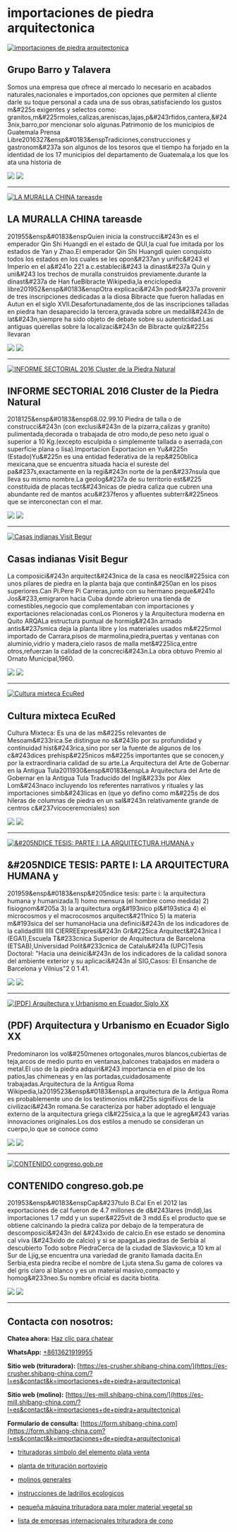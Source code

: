 # importaciones de piedra arquitectonica

<a href="https://swt.shibang-china.com/?l=es&img&k=importaciones+de+piedra+arquitectonica" target="_blank">![importaciones de piedra arquitectonica](http://static.shibang-china.com/all-800x300/932.jpg)</a>

## Grupo Barro y Talavera
Somos una empresa que ofrece al mercado lo necesario en acabados naturales,nacionales e importados,con opciones que permiten al cliente darle su toque personal a cada una de sus obras,satisfaciendo los gustos m&#225s exigentes y selectos como: granitos,m&#225rmoles,calizas,areniscas,lajas,p&#243rfidos,cantera,&#243nix,barro,por mencionar solo algunas.Patrimonio de los municipios de Guatemala Prensa Libre2016327&ensp&#0183&enspTradiciones,construcciones y gastronom&#237a son algunos de los tesoros que el tiempo ha forjado en la identidad de los 17 municipios del departamento de Guatemala,a los que los ata una historia de


<a href="https://whatsapp.shibangsoft.com/WhatsApp.php" target="_blank" title="WhatsApp">![](http://static.shibang-china.com/icon/whatsapp.png)</a> <a href="https://swt.shibang-china.com/?l=es&icon&k=importaciones+de+piedra+arquitectonica" target="_blank">![](http://static.shibang-china.com/icon/chat-es.png)</a>

---

<a href="https://swt.shibang-china.com/?l=es&img&k=importaciones+de+piedra+arquitectonica" target="_blank">![LA MURALLA CHINA tareasde](http://static.shibang-china.com/all-800x300/168.jpg)</a>

## LA MURALLA CHINA tareasde
201955&ensp&#0183&enspQuien inicia la construcci&#243n es el emperador Qin Shi Huangdi en el estado de QUI,la cual fue imitada por los estados de Yan y Zhao.El emperador Qin Shi Huangdi quien conquisto todos los estados en los cuales se les opon&#237an y unific&#243 el Imperio en el a&#241o 221 a.c.estableci&#243 la dinast&#237a Quin y uni&#243 los trechos de muralla construidos previamente.durante la dinast&#237a de Han fueBibracte Wikipedia,la enciclopedia libre201952&ensp&#0183&enspOtra explicaci&#243n podr&#237a provenir de tres inscripciones dedicadas a la diosa Bibracte que fueron halladas en Autun en el siglo XVII.Desafortunadamente,dos de las inscripciones talladas en piedra han desaparecido la tercera,gravada sobre un medall&#243n de lat&#243n,siempre ha sido objeto de debate sobre su autenticidad.Las antiguas querellas sobre la localizaci&#243n de Bibracte quiz&#225s llevaran


<a href="https://whatsapp.shibangsoft.com/WhatsApp.php" target="_blank" title="WhatsApp">![](http://static.shibang-china.com/icon/whatsapp.png)</a> <a href="https://swt.shibang-china.com/?l=es&icon&k=importaciones+de+piedra+arquitectonica" target="_blank">![](http://static.shibang-china.com/icon/chat-es.png)</a>

---

<a href="https://swt.shibang-china.com/?l=es&img&k=importaciones+de+piedra+arquitectonica" target="_blank">![INFORME SECTORIAL 2016 Cluster de la Piedra Natural](http://static.shibang-china.com/all-800x300/213.jpg)</a>

## INFORME SECTORIAL 2016 Cluster de la Piedra Natural
2018125&ensp&#0183&ensp68.02.99.10 Piedra de talla o de construcci&#243n (con exclusi&#243n de la pizarra,calizas y granito) pulimentada,decorada o trabajada de otro modo,de peso neto igual o superior a 10 Kg.(excepto esculpida o simplemente tallada o aserrada,con superficie plana o lisa).Importacion Exportacion en Yu&#225n (Estado)Yu&#225n es una entidad federativa de la rep&#250blica mexicana,que se encuentra situada hacia el sureste del pa&#237s,exactamente en la regi&#243n norte de la pen&#237nsula que lleva su mismo nombre.La geolog&#237a de su territorio est&#225 constituida de placas tect&#243nicas de piedra caliza que cubren una abundante red de mantos acu&#237feros y afluentes subterr&#225neos que se interconectan con el mar.


<a href="https://whatsapp.shibangsoft.com/WhatsApp.php" target="_blank" title="WhatsApp">![](http://static.shibang-china.com/icon/whatsapp.png)</a> <a href="https://swt.shibang-china.com/?l=es&icon&k=importaciones+de+piedra+arquitectonica" target="_blank">![](http://static.shibang-china.com/icon/chat-es.png)</a>

---

<a href="https://swt.shibang-china.com/?l=es&img&k=importaciones+de+piedra+arquitectonica" target="_blank">![Casas indianas Visit Begur](http://static.shibang-china.com/all-800x300/1466.jpg)</a>

## Casas indianas Visit Begur
La composici&#243n arquitect&#243nica de la casa es neocl&#225sica con unos pilares de piedra en la planta baja que contin&#250an en los pisos superiores.Can Pi.Pere Pi Carreras,junto con su hermano peque&#241o Jos&#233,emigraron hacia Cuba donde abrieron una tienda de comestibles,negocio que complementaban con importaciones y exportaciones relacionadas conLos Pioneros y la Arquitectura moderna en Quito ARQALa estructura puntual de hormig&#243n armado antis&#237smica deja la planta libre y los materiales usados m&#225rmol importado de Carrara,pisos de marmolina,piedra,puertas y ventanas con aluminio,vidrio y madera,cielo rasos de malla met&#225lica,entre otros,refuerzan la calidad de la concreci&#243n.La obra obtuvo Premio al Ornato Municipal,1960.


<a href="https://whatsapp.shibangsoft.com/WhatsApp.php" target="_blank" title="WhatsApp">![](http://static.shibang-china.com/icon/whatsapp.png)</a> <a href="https://swt.shibang-china.com/?l=es&icon&k=importaciones+de+piedra+arquitectonica" target="_blank">![](http://static.shibang-china.com/icon/chat-es.png)</a>

---

<a href="https://swt.shibang-china.com/?l=es&img&k=importaciones+de+piedra+arquitectonica" target="_blank">![Cultura mixteca EcuRed](http://static.shibang-china.com/all-800x300/10.jpg)</a>

## Cultura mixteca EcuRed
Cultura Mixteca: Es una de las m&#225s relevantes de Mesoam&#233rica.Se distingue no s&#243lo por su profundidad y continuidad hist&#243rica,sino por ser la fuente de algunos de los c&#243dices prehisp&#225nicos m&#225s importantes que se conocen,y por la extraordinaria calidad de su arte.La Arquitectura del Arte de Gobernar en la Antigua Tula2011930&ensp&#0183&enspLa Arquitectura del Arte de Gobernar en la Antigua Tula Traducido del Ingl&#233s por Alex Lom&#243naco incluyendo los referentes narrativos y rituales y las importaciones simb&#243licas en (que yo defino como m&#225s de dos hileras de columnas de piedra en un sal&#243n relativamente grande de centros c&#237vicoceremoniales) son


<a href="https://whatsapp.shibangsoft.com/WhatsApp.php" target="_blank" title="WhatsApp">![](http://static.shibang-china.com/icon/whatsapp.png)</a> <a href="https://swt.shibang-china.com/?l=es&icon&k=importaciones+de+piedra+arquitectonica" target="_blank">![](http://static.shibang-china.com/icon/chat-es.png)</a>

---

<a href="https://swt.shibang-china.com/?l=es&img&k=importaciones+de+piedra+arquitectonica" target="_blank">![&#205NDICE TESIS: PARTE I: LA ARQUITECTURA HUMANA y](http://static.shibang-china.com/all-800x300/1279.jpg)</a>

## &#205NDICE TESIS: PARTE I: LA ARQUITECTURA HUMANA y
201959&ensp&#0183&ensp&#205ndice tesis: parte i: la arquitectura humana y humanizada.1) homo mensura (el hombre como medida) 2) fisiognom&#205a 3) la arquitectura org&#193nico pl&#193stica 4) el microcosmos y el macrocosmos arquitect&#211nico 5) la materia m&#193sica del ser humanoHacia una definici&#243n de los indicadores de la calidadIIIII IIIII CIERREExpresi&#243n Gr&#225ica Arquitect&#243nica I (EGA1),Escuela T&#233cnica Superior de Arquitectura de Barcelona (ETSAB),Universidad Polit&#233cnica de Catalu&#241a (UPC)Tesis Doctoral: "Hacia una deinici&#243n de los indicadores de la calidad sonora del ambiente exterior y su aplicaci&#243n al SIG,Casos: El Ensanche de Barcelona y Vilnius"2 0 1 41.


<a href="https://whatsapp.shibangsoft.com/WhatsApp.php" target="_blank" title="WhatsApp">![](http://static.shibang-china.com/icon/whatsapp.png)</a> <a href="https://swt.shibang-china.com/?l=es&icon&k=importaciones+de+piedra+arquitectonica" target="_blank">![](http://static.shibang-china.com/icon/chat-es.png)</a>

---

<a href="https://swt.shibang-china.com/?l=es&img&k=importaciones+de+piedra+arquitectonica" target="_blank">![(PDF) Arquitectura y Urbanismo en Ecuador Siglo XX](http://static.shibang-china.com/all-800x300/1522.jpg)</a>

## (PDF) Arquitectura y Urbanismo en Ecuador Siglo XX
Predominaron los vol&#250menes ortogonales,muros blancos,cubiertas de teja,arcos de medio punto en ventanas,balcones trabajados en madera o metal.El uso de la piedra adquiri&#243 importancia en el piso de los patios,las chimeneas y en las portadas,cuidadosamente trabajadas.Arquitectura de la Antigua Roma Wikipedia,la2019523&ensp&#0183&enspLa arquitectura de la Antigua Roma es probablemente uno de los testimonios m&#225s signifiivos de la civilizaci&#243n romana.Se caracteriza por haber adoptado el lenguaje externo de la arquitectura griega cl&#225sica,a la que le agreg&#243 varias innovaciones originales.Los dos estilos a menudo se consideran un cuerpo,lo que se conoce como


<a href="https://whatsapp.shibangsoft.com/WhatsApp.php" target="_blank" title="WhatsApp">![](http://static.shibang-china.com/icon/whatsapp.png)</a> <a href="https://swt.shibang-china.com/?l=es&icon&k=importaciones+de+piedra+arquitectonica" target="_blank">![](http://static.shibang-china.com/icon/chat-es.png)</a>

---

<a href="https://swt.shibang-china.com/?l=es&img&k=importaciones+de+piedra+arquitectonica" target="_blank">![CONTENIDO congreso.gob.pe](http://static.shibang-china.com/all-800x300/622.jpg)</a>

## CONTENIDO congreso.gob.pe
201953&ensp&#0183&enspCap&#237tulo B.Cal En el 2012 las exportaciones de cal fueron de 4.7 millones de d&#243lares (mdd),las importaciones 1.7 mdd y un super&#225vit de 3 mdd.Es el producto que se obtiene calcinando la piedra caliza por debajo de la temperatura de descomposici&#243n del &#243xido de calcio.En ese estado se denomina cal viva (&#243xido de calcio) y si se apagaLas piedras de Serbia al descubierto Todo sobre PiedraCerca de la ciudad de Slavkovic,a 10 km al Sur de Ljig,se encuentra una variedad de granito llamada dacita.En Serbia,esta piedra recibe el nombre de Ljuta stena.Su gama de colores va del gris claro al blanco y es un material masivo,compacto y homog&#233neo.Su nombre oficial es dacita biotita.


<a href="https://whatsapp.shibangsoft.com/WhatsApp.php" target="_blank" title="WhatsApp">![](http://static.shibang-china.com/icon/whatsapp.png)</a> <a href="https://swt.shibang-china.com/?l=es&icon&k=importaciones+de+piedra+arquitectonica" target="_blank">![](http://static.shibang-china.com/icon/chat-es.png)</a>

---
## Contacta con nosotros:

**Chatea ahora:** [Haz clic para chatear](https://swt.shibang-china.com?l=es&contact&k=importaciones+de+piedra+arquitectonica)

**WhatsApp:**  [+8613621919955](https://whatsapp.shibangsoft.com/WhatsApp.php)

**Sitio web (trituradora):** [https://es-crusher.shibang-china.com/](https://es-crusher.shibang-china.com/?l=es&contact&k=importaciones+de+piedra+arquitectonica)

**Sitio web (molino):** [https://es-mill.shibang-china.com/](https://es-mill.shibang-china.com/?l=es&contact&k=importaciones+de+piedra+arquitectonica)

**Formulario de consulta:** [https://form.shibang-china.com](https://form.shibang-china.com?l=es&contact&k=importaciones+de+piedra+arquitectonica)

* [trituradoras simbolo del elemento plata venta](../69/trituradoras%20simbolo%20del%20elemento%20plata%20venta.md)

* [planta de trituración portoviejo](../77/planta%20de%20trituraci%C3%B3n%20portoviejo.md)

* [molinos generales](../67/molinos%20generales.md)

* [instrucciones de ladrillos ecologicos](../74/instrucciones%20de%20ladrillos%20ecologicos.md)

* [pequeña máquina trituradora para moler material vegetal sp](../79/peque%C3%B1a%20m%C3%A1quina%20trituradora%20para%20moler%20material%20vegetal%20sp.md)

* [lista de empresas internacionales trituradora de cono](../77/lista%20de%20empresas%20internacionales%20trituradora%20de%20cono.md)